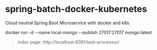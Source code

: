 # spring-batch-docker-kubernetes
Cloud neutral Spring Boot Microservice with docker and k8s

docker run -d --name local-mongo --publish 27017:27017 mongo:latest

> index page: http://localhost:8091/task-processor/